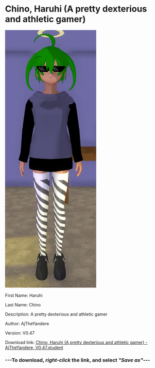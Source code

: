 # Chino, Haruhi (A pretty dexterious and athletic gamer)

<img src = "https://raw.githubusercontent.com/Arbiter1223/Daigaku-Gurashi-Custom-Students/master/Students/Files/Chino%2C%20Haruhi%20(A%20pretty%20dexterious%20and%20athletic%20gamer).png">

First Name: Haruhi

Last Name: Chino

Description: A pretty dexterious and athletic gamer

Author: AjTheYandere

Version: V0.47

Download link: <a href="https://raw.githubusercontent.com/Arbiter1223/Daigaku-Gurashi-Custom-Students/master/Students/Files/Chino%2C%20Haruhi%20(A%20pretty%20dexterious%20and%20athletic%20gamer)%20-%20AjTheYandere%2C%20V0.47.student">Chino, Haruhi (A pretty dexterious and athletic gamer) - AjTheYandere, V0.47.student</a>

### ---**To download, _right-click_ the link, and select _"Save as"_**---
